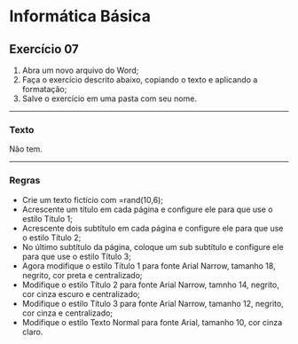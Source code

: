 # Informática Básica

## Exercício 07

1. Abra um novo arquivo do Word;
2. Faça o exercício descrito abaixo, copiando o texto e aplicando a formatação;
3. Salve o exercício em uma pasta com seu nome.

---
### Texto

Não tem.

---
### Regras

* Crie um texto fictício com =rand(10,6);
* Acrescente um título em cada página e configure ele para que use o estilo Título 1;
* Acrescente dois subtítulo em cada página e configure ele para que use o estilo Título 2;
* No último subtítulo da página, coloque um sub subtítulo e configure ele para que use o estilo Título 3;
* Agora modifique o estilo Título 1 para fonte Arial Narrow, tamanho 18, negrito, cor preta e centralizado;
* Modifique o estilo Título 2 para fonte Arial Narrow, tamnho 14, negrito, cor cinza escuro e centralizado;
* Modifique o estilo Título 3 para fonte Arial Narrow, tamanho 12, negrito, cor cinza e centralizado;
* Modifique o estilo Texto Normal para fonte Arial, tamanho 10, cor cinza claro.



